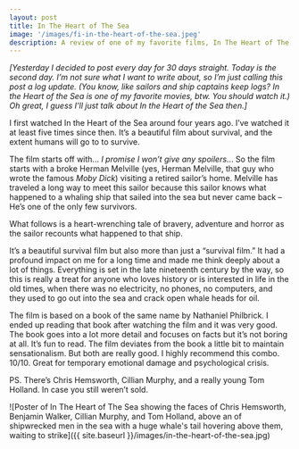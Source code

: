 ```yaml
---
layout: post
title: In The Heart of The Sea
image: '/images/fi-in-the-heart-of-the-sea.jpeg'
description: A review of one of my favorite films, In The Heart of The Sea
---
```


*[Yesterday I decided to post every day for 30 days straight. Today is the second day. I’m not sure what I want to write about, so I’m just calling this post a log update. (You know, like sailors and ship captains keep logs? In the Heart of the Sea is one of my favorite movies, btw. You should watch it.) Oh great, I guess I’ll just talk about In the Heart of the Sea then.]*

I first watched In the Heart of the Sea around four years ago. I’ve watched it at least five times since then. It’s a beautiful film about survival, and the extent humans will go to to survive.

The film starts off with... *I promise I won’t give any spoilers*... So the film starts with a broke Herman Melville (yes, Herman Melville, that guy who wrote the famous *Moby Dick*) visiting a retired sailor’s home. Melville has traveled a long way to meet this sailor because this sailor knows what happened to a whaling ship that sailed into the sea but never came back – He’s one of the only few survivors.

What follows is a heart-wrenching tale of bravery, adventure and horror as the sailor recounts what happened to that ship.

It’s a beautiful survival film but also more than just a “survival film.” It had a profound impact on me for a long time and made me think deeply about a lot of things. Everything is set in the late nineteenth century by the way, so this is really a treat for anyone who loves history or is interested in life in the old times, when there was no electricity, no phones, no computers, and they used to go out into the sea and crack open whale heads for oil.

The film is based on a book of the same name by Nathaniel Philbrick. I ended up reading that book after watching the film and it was very good. The book goes into a lot more detail and focuses on facts but it’s not boring at all. It’s fun to read. The film deviates from the book a little bit to maintain sensationalism. But both are really good. I highly recommend this combo. 10/10. Great for temporary emotional damage and psychological crisis.

PS. There’s Chris Hemsworth, Cillian Murphy, and a really young Tom Holland. In case you still weren’t sold.

![Poster of In The Heart of The Sea showing the faces of Chris Hemsworth, Benjamin Walker, Cillian Murphy, and Tom Holland, above an of shipwrecked men in the sea with a huge whale's tail hovering above them, waiting to strike]({{ site.baseurl }}/images/in-the-heart-of-the-sea.jpg)